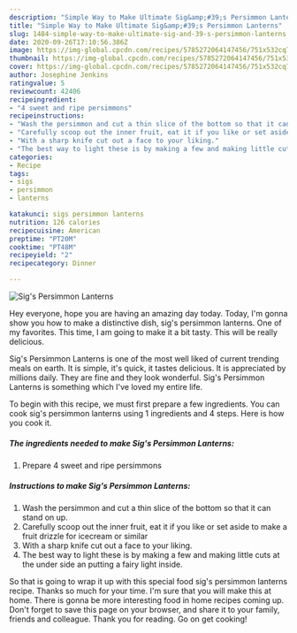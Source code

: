 ```yaml
---
description: "Simple Way to Make Ultimate Sig&amp;#39;s Persimmon Lanterns"
title: "Simple Way to Make Ultimate Sig&amp;#39;s Persimmon Lanterns"
slug: 1484-simple-way-to-make-ultimate-sig-and-39-s-persimmon-lanterns
date: 2020-09-26T17:10:56.386Z
image: https://img-global.cpcdn.com/recipes/5785272064147456/751x532cq70/sigs-persimmon-lanterns-recipe-main-photo.jpg
thumbnail: https://img-global.cpcdn.com/recipes/5785272064147456/751x532cq70/sigs-persimmon-lanterns-recipe-main-photo.jpg
cover: https://img-global.cpcdn.com/recipes/5785272064147456/751x532cq70/sigs-persimmon-lanterns-recipe-main-photo.jpg
author: Josephine Jenkins
ratingvalue: 5
reviewcount: 42406
recipeingredient:
- "4 sweet and ripe persimmons"
recipeinstructions:
- "Wash the persimmon and cut a thin slice of the bottom so that it can stand on up."
- "Carefully scoop out the inner fruit, eat it if you like or set aside to make a fruit drizzle for icecream or similar"
- "With a sharp knife cut out a face to your liking."
- "The best way to light these is by making a few and making little cuts at the under side an putting a fairy light inside."
categories:
- Recipe
tags:
- sigs
- persimmon
- lanterns

katakunci: sigs persimmon lanterns 
nutrition: 126 calories
recipecuisine: American
preptime: "PT20M"
cooktime: "PT48M"
recipeyield: "2"
recipecategory: Dinner

---
```



![Sig&#39;s Persimmon Lanterns](https://img-global.cpcdn.com/recipes/5785272064147456/751x532cq70/sigs-persimmon-lanterns-recipe-main-photo.jpg)

Hey everyone, hope you are having an amazing day today. Today, I'm gonna show you how to make a distinctive dish, sig&#39;s persimmon lanterns. One of my favorites. This time, I am going to make it a bit tasty. This will be really delicious.



Sig&#39;s Persimmon Lanterns is one of the most well liked of current trending meals on earth. It is simple, it's quick, it tastes delicious. It is appreciated by millions daily. They are fine and they look wonderful. Sig&#39;s Persimmon Lanterns is something which I've loved my entire life.


To begin with this recipe, we must first prepare a few ingredients. You can cook sig&#39;s persimmon lanterns using 1 ingredients and 4 steps. Here is how you cook it.

<!--inarticleads1-->

##### The ingredients needed to make Sig&#39;s Persimmon Lanterns:

1. Prepare 4 sweet and ripe persimmons




<!--inarticleads2-->

##### Instructions to make Sig&#39;s Persimmon Lanterns:

1. Wash the persimmon and cut a thin slice of the bottom so that it can stand on up.
1. Carefully scoop out the inner fruit, eat it if you like or set aside to make a fruit drizzle for icecream or similar
1. With a sharp knife cut out a face to your liking.
1. The best way to light these is by making a few and making little cuts at the under side an putting a fairy light inside.




So that is going to wrap it up with this special food sig&#39;s persimmon lanterns recipe. Thanks so much for your time. I'm sure that you will make this at home. There is gonna be more interesting food in home recipes coming up. Don't forget to save this page on your browser, and share it to your family, friends and colleague. Thank you for reading. Go on get cooking!
